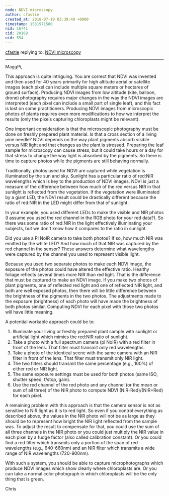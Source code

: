 ```yaml
---
node: NDVI microscopy
author: cfastie
created_at: 2018-07-19 03:39:40 +0000
timestamp: 1531971580
nid: 16741
cid: 20169
uid: 554
---
```




[cfastie](../profile/cfastie) replying to: [NDVI microscopy](../notes/MaggPi/07-18-2018/ndvi-micrsocopy)

----
MaggPi,  

This approach is quite intriguing. You are correct that NDVI was invented and then used for 40 years primarily for high altitude aerial or satellite images (each pixel can include multiple square meters or hectares of ground surface). Producing NDVI images from low altitude (kite, balloon, drone) photography requires major changes in the way the NDVI images are interpreted (each pixel can include a small part of single leaf), and this fact is lost on some practitioners. Producing NDVI images from microscopic photos of plants requires even more modifications to how we interpret the results (only the pixels capturing chloroplasts might be relevant).

One important consideration is that the microscopic photography must be done on freshly prepared plant material. Is that a cross section of a living pine needle? NDVI depends on the way plant pigments absorb visible versus NIR light and that changes as the plant is stressed. Preparing the leaf sample for microscopy can cause stress, but it could take hours or a day for that stress to change the way light is absorbed by the pigments. So there is time to capture photos while the pigments are still behaving normally.

Traditionally, photos used for NDVI are captured while vegetation is illuminated by the sun and sky. Sunlight has a particular ratio of red:NIR wavelengths which is key to the production of NDVI images. NDVI is just a measure of the difference between how much of the red versus NIR in that sunlight is reflected from the vegetation. If the vegetation were illuminated by a giant LED, the NDVI result could be drastically different because the ratio of red:NIR in the LED might differ from that of sunlight.

In your example, you used different LEDs to make the visible and NIR photos (I assume you used the red channel in the RGB photo for your red data?). So there was some ratio of red:NIR in the light effectively illuminating your subjects, but we don't know how it compares to the ratio in sunlight. 

Did you use a Pi NoIR camera to take both photos? If so, how much NIR was emitted by the white LED? And how much of that NIR was captured by the red channel in the sensor? These answers determine what wavelengths were captured by the channel you used to represent visible light.

Because you used two separate photos to make each NDVI image, the exposure of the photos could have altered the effective ratio. Healthy foliage reflects several times more NIR than red light. That is the difference that must be captured to make an NDVI image. If you make two photos of plant pigments, one of reflected red light and one of reflected NIR light, and both are well exposed photos, then there will be little difference between the brightness of the pigments in the two photos. The adjustments made to the exposure (brightness) of each photo will have made the brightness of both photos similar. Computing NDVI for each pixel with those two photos will have little meaning.

A potential workable approach could be to:

1. Illuminate your living or freshly prepared plant sample with sunlight or artificial light which mimics the red:NIR ratio of sunlight.  
2. Take a photo with a full spectrum camera (pi NoIR) with a red filter in front of the lens. That filter must transmit only red wavelengths.  
3. Take a photo of the identical scene with the same camera with an NIR filter in front of the lens. That filter must transmit only NIR light.   
4. The two filters should transmit the same percentage (e.g., 100%) of either red or NIR light.  
5. The same exposure settings must be used for both photos (same ISO, shutter speed, f/stop, gain).  
6. Use the red channel of the red photo and any channel (or the mean or sum of all three) of the NIR photo to compute NDVI (NIR-Red)/(NIR+Red) for each pixel.

A remaining problem with this approach is that the camera sensor is not as sensitive to NIR light as it is to red light. So even if you control everything as described above, the values in the NIR photo will not be as large as they should be to represent how bright the NIR light reflected from the sample was. To adjust the result to compensate for that, you could use the sum of all three channels in the NIR photo or you could just multiply the NIR value in each pixel by a fudge factor (also called calibration constant). Or you could find a red filter which transmits only a portion of the span of red wavelengths (e.g., 640-660nm) and an NIR filter which transmits a wide range of NIR wavelengths (720-900nm).

With such a system, you should be able to capture microphotographs which produce NDVI images which show clearly where chloroplasts are. Or you can take a normal color photograph in which chloroplasts will be the only thing that is green.

Chris




 

